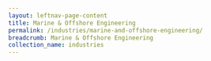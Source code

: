 ```yaml
---
layout: leftnav-page-content
title: Marine & Offshore Engineering
permalink: /industries/marine-and-offshore-engineering/
breadcrumb: Marine & Offshore Engineering
collection_name: industries
---
```

